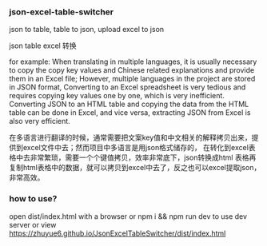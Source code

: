 ### json-excel-table-switcher

json to table, table to json, upload excel to json

json table excel 转换

for example:
When translating in multiple languages, it is usually necessary to copy the copy key values and Chinese related explanations and provide them in an Excel file; However, multiple languages in the project are stored in JSON format,
Converting to an Excel spreadsheet is very tedious and requires copying key values one by one, which is very inefficient. Converting JSON to an HTML table and copying the data from the HTML table can be done in Excel, and vice versa, extracting JSON from Excel is also very efficient.

在多语言进行翻译的时候，通常需要把文案key值和中文相关的解释拷贝出来，提供到excel文件中去；然而项目中多语言是用json格式储存的，
在转化到excel表格中去非常繁琐，需要一个个键值拷贝，效率非常底下，json转换成html 表格再复制html表格中的数据，就可以拷贝到excel中去了，反之也可以excel提取json，非常高效。

### how to use?

open dist/index.html with a browser  or
npm i && npm run dev to use dev server or
view https://zhuyue6.github.io/JsonExcelTableSwitcher/dist/index.html

